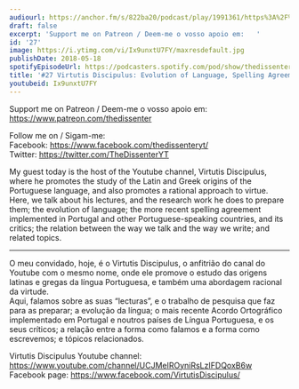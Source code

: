 ```yaml
---
audiourl: https://anchor.fm/s/822ba20/podcast/play/1991361/https%3A%2F%2Fd3ctxlq1ktw2nl.cloudfront.net%2Fproduction%2F2018-11-27%2F7600226-48000-2-e9abc02433e76.mp3
draft: false
excerpt: 'Support me on Patreon / Deem-me o vosso apoio em:   '
id: '27'
image: https://i.ytimg.com/vi/Ix9unxtU7FY/maxresdefault.jpg
publishDate: 2018-05-18
spotifyEpisodeUrl: https://podcasters.spotify.com/pod/show/thedissenter/episodes/27-Virtutis-Discipulus-Evolution-of-Language--Spelling-Agreements--Virtue-e2r981
title: '#27 Virtutis Discipulus: Evolution of Language, Spelling Agreements, Virtue'
youtubeid: Ix9unxtU7FY
---
```

<div class="timelinks">

Support me on Patreon / Deem-me o vosso apoio em:   
https://www.patreon.com/thedissenter

Follow me on / Sigam-me:  
Facebook: https://www.facebook.com/thedissenteryt/  
Twitter: https://twitter.com/TheDissenterYT

My guest today is the host of the Youtube channel, Virtutis Discipulus, where he promotes the study of the Latin and Greek origins of the Portuguese language, and also promotes a rational approach to virtue.  
Here, we talk about his lectures, and the research work he does to prepare them; the evolution of language; the more recent spelling agreement implemented in Portugal and other Portuguese-speaking countries, and its critics; the relation between the way we talk and the way we write; and related topics.

---

O meu convidado, hoje, é o Virtutis Discipulus, o anfitrião do canal do Youtube com o mesmo nome, onde ele promove o estudo das origens latinas e gregas da língua Portuguesa, e também uma abordagem racional da virtude.  
Aqui, falamos sobre as suas “lecturas”, e o trabalho de pesquisa que faz para as preparar; a evolução da língua; o mais recente Acordo Ortográfico implementado em Portugal e noutros países de Língua Portuguesa, e os seus críticos; a relação entre a forma como falamos e a forma como escrevemos; e tópicos relacionados.

Virtutis Discipulus Youtube channel: https://www.youtube.com/channel/UCJMeIROyniRsLzIFDQoxB6w  
Facebook page: https://www.facebook.com/VirtutisDiscipulus/</div>

